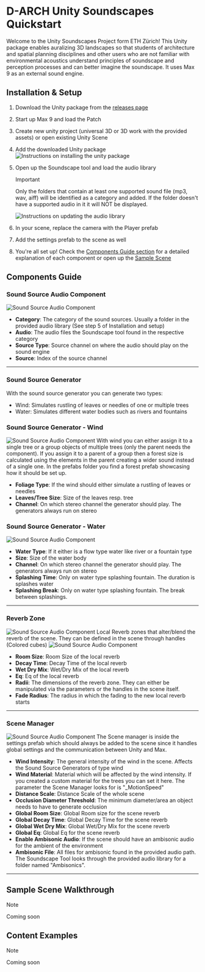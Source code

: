# D-ARCH Unity Soundscapes Quickstart 

Welcome to the Unity Soundscapes Project form ETH Zürich! This Unity package enables auralizing 3D landscapes so that students of architecture and spatial planning disciplines and other users who are not familiar with environmental acoustics understand principles of soundscape and perception processes and can better imagine the soundscape. It uses Max 9 as an external sound engine.

## Installation & Setup 

1. Download the Unity package from the [releases page](https://github.com/danieborethz/DBAUG-DARCH-Soundscapes/releases)
2. Start up Max 9 and load the Patch
3. Create new unity project (universal 3D or 3D work with the provided assets) or open existing Unity Scene
4. Add the downloaded Unity package <img alt="Instructions on installing the unity package" src="/docs/images/Package_installation.jpg" />
5. Open up the Soundscape tool and load the audio library
    > [!IMPORTANT]
    > Only the folders that contain at least one supported sound file (mp3, wav, aiff) will be identified as a category and added. If the folder doesn't have a supported audio in it it will NOT be displayed.

    <img alt="Instructions on updating the audio library" src="/docs/images/Update_Audio_Library.jpg" />
6. In your scene, replace the camera with the Player prefab
7. Add the settings prefab to the scene as well
8. You're all set up! Check the [Components Guide section](#components-guide) for a detailed explanation of each component or open up the [Sample Scene](#sample-scene-walkthrough)
 
## Components Guide 
### Sound Source Audio Component
<img alt="Sound Source Audio Component" src="/docs/images/Sound_Source_Audio_Component.png" />

- **Category**: The category of the sound sources. Usually a folder in the provided audio library (See step 5 of Installation and setup)
- **Audio**: The audio files the Soundscape tool found in the respective category
- **Source Type**: Source channel on where the audio should play on the sound engine
- **Source**: Index of the source channel

<hr>

### Sound Source Generator
With the sound source generator you can generate two types: 
- Wind: Simulates rustling of leaves or needles of one or multiple trees
- Water: Simulates different water bodies such as rivers and fountains

### Sound Source Generator - Wind
<img alt="Sound Source Audio Component" src="/docs/images/Sound_Source_Generator_Wind.png" />
With wind you can either assign it to a single tree or a group objects of multiple trees (only the parent needs the component). If you assign it to a parent of a group then a forest size is calculated using the elements in the parent creating a wider sound instead of a single one. In the prefabs folder you find a forest prefab showcasing how it should be set up.

- **Foliage Type**: If the wind should either simulate a rustling of leaves or needles
- **Leaves/Tree Size**: Size of the leaves resp. tree
- **Channel**: On which stereo channel the generator should play. The generators always run on stereo

### Sound Source Generator - Water
<img alt="Sound Source Audio Component" src="/docs/images/Sound_Source_Generator_Water.png" />

- **Water Type**: If it either is a flow type water like river or a fountain type
- **Size**: Size of the water body
- **Channel**: On which stereo channel the generator should play. The generators always run on stereo
- **Splashing Time**: Only on water type splashing fountain. The duration is splashes water
- **Splashing Break**: Only on water type splashing fountain. The break between splashings.

<hr>

### Reverb Zone
<img alt="Sound Source Audio Component" src="/docs/images/Reverb_Zone_Handles.png" />
Local Reverb zones that alter/blend the reverb of the scene. They can be defined in the scene through handles (Colored cubes)
<img alt="Sound Source Audio Component" src="/docs/images/Reverb_Zone.png" />

- **Room Size**: Room Size of the local reverb
- **Decay Time**: Decay Time of the local reverb
- **Wet Dry Mix**: Wet/Dry Mix of the local reverb
- **Eq**: Eq of the local reverb
- **Radii**: The dimensions of the reverb zone. They can either be manipulated via the parameters or the handles in the scene itself.
- **Fade Radius**: The radius in which the fading to the new local reverb starts

<hr>

### Scene Manager
<img alt="Sound Source Audio Component" src="/docs/images/Scene_Manager.png" />
The Scene manager is inside the settings prefab which should always be added to the scene since it handles global settings and the communication between Unity and Max.

- **Wind Intensity**: The general intensity of the wind in the scene. Affects the Sound Source Generators of type wind
- **Wind Material**: Material which will be affected by the wind intensity. If you created a custom material for the trees you can set it here. The parameter the Scene Manager looks for is "_MotionSpeed"
- **Distance Scale**: Distance Scale of the whole scene
- **Occlusion Diameter Threshold**: The minimum diameter/area an object needs to have to generate occlusion
- **Global Room Size**: Global Room size for the scene reverb
- **Global Decay Time**: Global Decay Time for the scene reverb
- **Global Wet Dry Mix**: Global Wet/Dry Mix for the scene reverb
- **Global Eq**: Global Eq for the scene reverb
- **Enable Ambisonic Audio**: If the scene should have an ambisonic audio for the ambient of the environment
- **Ambisonic File**: All files for ambisonic found in the provided audio path. The Soundscape Tool looks through the provided audio library for a folder named "Ambisonics".

<hr>

## Sample Scene Walkthrough 


> [!NOTE]
> Coming soon

 
## Content Examples 

> [!NOTE]
> Coming soon


 

   
